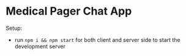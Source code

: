 # Medical Pager Chat App

Setup:
- run ```npm i && npm start``` for both client and server side to start the development server

